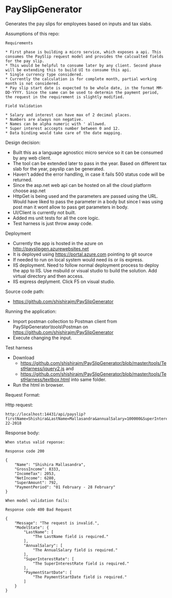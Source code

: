 # PaySlipGenerator
Generates the pay slips for employees based on inputs and tax slabs.

Assumptions of this repo:

	Requirements

	* First phase is building a micro service, which exposes a api. This consumes the PaySlip request model and provides the calcualted fields for the pay slip.
	* This would be helpful to consume later by any client. Second phase will be extending this to build UI to consume this api.
	* Single currency type considered.
	* Currently the calculation is for complete month, partial working month is not considered.
	* Pay slip start date is expected to be whole date, in the format MM-DD-YYYY. Since the same can be used to determin the payment period, the request in the requirement is slightly modified.

	Field Validation 
	
	* Salary and interest can have max of 2 decimal places. 
	* Numbers are always non negative.
	* Names can be alpha numeric with ' allowed.
	* Super interest acccepts number between 0 and 12.
	* Data binding would take care of the date mapping.
	
Design decision:
 
 * Built this as a language agnosticc micro service so it can be consumed by any web client.
 * The tool can be extended later to pass in the year. Based on different tax slab for the year, payslip can be generated.
 * Haven't added the error handling, in case it fails 500 status code will be returned.
 * Since the asp.net web api can be hosted on all the cloud platform choose asp.net
 * HttpGet is being used and the parameters are passed using the URL. Would have liked to pass the parameter in a body but since I was using post man it wont allow to pass get parameters in body.
 * UI/Client is currently not built.
 * Added ms unit tests for all the core logic.
 * Test harness is just throw away code.
 
Deployment

 * Currently the app is hosted in the azure on http://payslipgen.azurewebsites.net
 * It is deployed using https://portal.azure.com pointing to git source
 * If needed to run on local system would need iis or iis express.
 * IIS deployment. Need to follow normal deployment process to deploy the app to IIS. Use msbuild or visual studio to build the solution. Add virtual directory and then access.
 * IIS express deplyment. Click F5 on visual studio.

Source code path:
 * https://github.com/shishirajm/PaySlipGenerator 
 
Running the application:
 * Import postman collection to Postman client from PaySlipGenerator\tools\Postman on https://github.com/shishirajm/PaySlipGenerator
 * Execute changing the input.
 
Test harness
 * Download 
	* https://github.com/shishirajm/PaySlipGenerator/blob/master/tools/TestHarness/jquery2.js and 
	* https://github.com/shishirajm/PaySlipGenerator/blob/master/tools/TestHarness/textbox.html into same folder.
 * Run the html in browser.
 

Request Format:

Http request:

	http://localhost:14431/api/payslip?firstName=Shishira&LastName=Mallasandra&annualSalary=100000&SuperInterestRate=9.5&PaymentStartDate=2-22-2018
	
Response body:

	When status valid reponse:
	
	Response code 200
	
	{
		"Name": "Shishira Mallasandra",
		"GrossIncome": 8333,
		"IncomeTax": 2053,
		"NetIncome": 6280,
		"SuperAmount": 792,
		"PaymentPeriod": "01 February - 28 February"
	}
	
	When model validation fails: 
	
	Response code 400 Bad Request
	
	{
		"Message": "The request is invalid.",
		"ModelState": {
			"LastName": [
				"The LastName field is required."
			],
			"AnnualSalary": [
				"The AnnualSalary field is required."
			],
			"SuperInterestRate": [
				"The SuperInterestRate field is required."
			],
			"PaymentStartDate": [
				"The PaymentStartDate field is required."
			]
		}
	}
